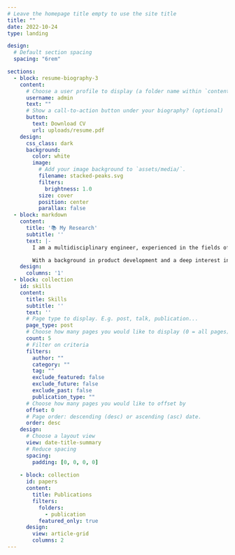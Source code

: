 ```yaml
---
# Leave the homepage title empty to use the site title
title: ""
date: 2022-10-24
type: landing

design:
  # Default section spacing
  spacing: "6rem"

sections:
  - block: resume-biography-3
    content:
      # Choose a user profile to display (a folder name within `content/authors/`)
      username: admin
      text: ""
      # Show a call-to-action button under your biography? (optional)
      button:
        text: Download CV
        url: uploads/resume.pdf
    design:
      css_class: dark
      background:
        color: white
        image:
          # Add your image background to `assets/media/`.
          filename: stacked-peaks.svg
          filters:
            brightness: 1.0
          size: cover
          position: center
          parallax: false
  - block: markdown
    content:
      title: '📚 My Research'
      subtitle: ''
      text: |-
        I am a multidisciplinary engineer, experienced in the fields of product design, mechanical engineering, robotics, and mechatronics. I am dedicated to developing systems that bridge the gap between innovative research and practical application. My work is centered on designing robotic solutions with robust mechanical, embedded, and control systems that perform reliably in real-world environments. I find purpose in pushing the boundaries of what machines can do autonomously, with a clear focus on how they impact and improve industries and day-to-day life.

        With a background in product development and a deep interest in real-world applications, my research aims to integrate robotics seamlessly into complex operational settings, advancing technologies that deliver both performance and adaptability. This work enables me to contribute to the practical evolution of robotics, with an eye toward creating meaningful, scalable solutions for the future.
    design:
      columns: '1'
  - block: collection
    id: skills
    content:
      title: Skills
      subtitle: ''
      text: ''
      # Page type to display. E.g. post, talk, publication...
      page_type: post
      # Choose how many pages you would like to display (0 = all pages)
      count: 5
      # Filter on criteria
      filters:
        author: ""
        category: ""
        tag: ""
        exclude_featured: false
        exclude_future: false
        exclude_past: false
        publication_type: ""
      # Choose how many pages you would like to offset by
      offset: 0
      # Page order: descending (desc) or ascending (asc) date.
      order: desc
    design:
      # Choose a layout view
      view: date-title-summary
      # Reduce spacing
      spacing:
        padding: [0, 0, 0, 0]
    
    - block: collection
      id: papers
      content:
        title: Publications
        filters:
          folders:
            - publication
          featured_only: true
      design:
        view: article-grid
        columns: 2
---
```

